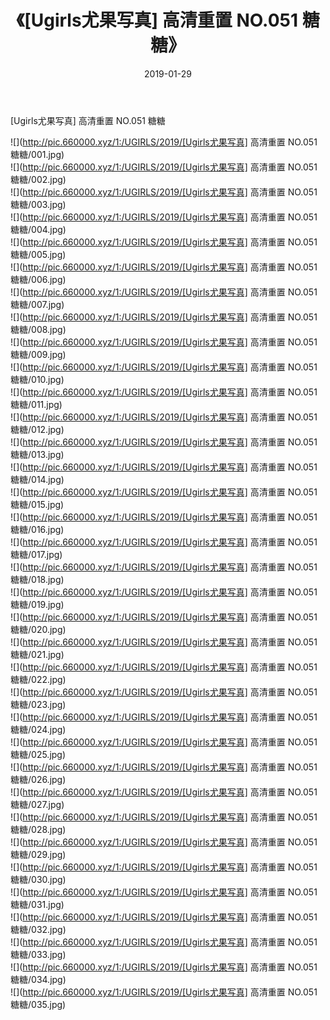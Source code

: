 ﻿---
layout: post
title:  《[Ugirls尤果写真] 高清重置 NO.051 糖糖》
date:   2019-01-29
img: http://pic.660000.xyz/1:/UGIRLS/2019/[Ugirls尤果写真] 高清重置 NO.051 糖糖/000.jpg
categories: [美女, 清纯, 唯美]
---

[Ugirls尤果写真] 高清重置 NO.051 糖糖

 ![](http://pic.660000.xyz/1:/UGIRLS/2019/[Ugirls尤果写真] 高清重置 NO.051 糖糖/001.jpg) <br>![](http://pic.660000.xyz/1:/UGIRLS/2019/[Ugirls尤果写真] 高清重置 NO.051 糖糖/002.jpg) <br>![](http://pic.660000.xyz/1:/UGIRLS/2019/[Ugirls尤果写真] 高清重置 NO.051 糖糖/003.jpg) <br>![](http://pic.660000.xyz/1:/UGIRLS/2019/[Ugirls尤果写真] 高清重置 NO.051 糖糖/004.jpg) <br>![](http://pic.660000.xyz/1:/UGIRLS/2019/[Ugirls尤果写真] 高清重置 NO.051 糖糖/005.jpg) <br>![](http://pic.660000.xyz/1:/UGIRLS/2019/[Ugirls尤果写真] 高清重置 NO.051 糖糖/006.jpg) <br>![](http://pic.660000.xyz/1:/UGIRLS/2019/[Ugirls尤果写真] 高清重置 NO.051 糖糖/007.jpg) <br>![](http://pic.660000.xyz/1:/UGIRLS/2019/[Ugirls尤果写真] 高清重置 NO.051 糖糖/008.jpg) <br>![](http://pic.660000.xyz/1:/UGIRLS/2019/[Ugirls尤果写真] 高清重置 NO.051 糖糖/009.jpg) <br>![](http://pic.660000.xyz/1:/UGIRLS/2019/[Ugirls尤果写真] 高清重置 NO.051 糖糖/010.jpg) <br>![](http://pic.660000.xyz/1:/UGIRLS/2019/[Ugirls尤果写真] 高清重置 NO.051 糖糖/011.jpg) <br>![](http://pic.660000.xyz/1:/UGIRLS/2019/[Ugirls尤果写真] 高清重置 NO.051 糖糖/012.jpg) <br>![](http://pic.660000.xyz/1:/UGIRLS/2019/[Ugirls尤果写真] 高清重置 NO.051 糖糖/013.jpg) <br>![](http://pic.660000.xyz/1:/UGIRLS/2019/[Ugirls尤果写真] 高清重置 NO.051 糖糖/014.jpg) <br>![](http://pic.660000.xyz/1:/UGIRLS/2019/[Ugirls尤果写真] 高清重置 NO.051 糖糖/015.jpg) <br>![](http://pic.660000.xyz/1:/UGIRLS/2019/[Ugirls尤果写真] 高清重置 NO.051 糖糖/016.jpg) <br>![](http://pic.660000.xyz/1:/UGIRLS/2019/[Ugirls尤果写真] 高清重置 NO.051 糖糖/017.jpg) <br>![](http://pic.660000.xyz/1:/UGIRLS/2019/[Ugirls尤果写真] 高清重置 NO.051 糖糖/018.jpg) <br>![](http://pic.660000.xyz/1:/UGIRLS/2019/[Ugirls尤果写真] 高清重置 NO.051 糖糖/019.jpg) <br>![](http://pic.660000.xyz/1:/UGIRLS/2019/[Ugirls尤果写真] 高清重置 NO.051 糖糖/020.jpg) <br>![](http://pic.660000.xyz/1:/UGIRLS/2019/[Ugirls尤果写真] 高清重置 NO.051 糖糖/021.jpg) <br>![](http://pic.660000.xyz/1:/UGIRLS/2019/[Ugirls尤果写真] 高清重置 NO.051 糖糖/022.jpg) <br>![](http://pic.660000.xyz/1:/UGIRLS/2019/[Ugirls尤果写真] 高清重置 NO.051 糖糖/023.jpg) <br>![](http://pic.660000.xyz/1:/UGIRLS/2019/[Ugirls尤果写真] 高清重置 NO.051 糖糖/024.jpg) <br>![](http://pic.660000.xyz/1:/UGIRLS/2019/[Ugirls尤果写真] 高清重置 NO.051 糖糖/025.jpg) <br>![](http://pic.660000.xyz/1:/UGIRLS/2019/[Ugirls尤果写真] 高清重置 NO.051 糖糖/026.jpg) <br>![](http://pic.660000.xyz/1:/UGIRLS/2019/[Ugirls尤果写真] 高清重置 NO.051 糖糖/027.jpg) <br>![](http://pic.660000.xyz/1:/UGIRLS/2019/[Ugirls尤果写真] 高清重置 NO.051 糖糖/028.jpg) <br>![](http://pic.660000.xyz/1:/UGIRLS/2019/[Ugirls尤果写真] 高清重置 NO.051 糖糖/029.jpg) <br>![](http://pic.660000.xyz/1:/UGIRLS/2019/[Ugirls尤果写真] 高清重置 NO.051 糖糖/030.jpg) <br>![](http://pic.660000.xyz/1:/UGIRLS/2019/[Ugirls尤果写真] 高清重置 NO.051 糖糖/031.jpg) <br>![](http://pic.660000.xyz/1:/UGIRLS/2019/[Ugirls尤果写真] 高清重置 NO.051 糖糖/032.jpg) <br>![](http://pic.660000.xyz/1:/UGIRLS/2019/[Ugirls尤果写真] 高清重置 NO.051 糖糖/033.jpg) <br>![](http://pic.660000.xyz/1:/UGIRLS/2019/[Ugirls尤果写真] 高清重置 NO.051 糖糖/034.jpg) <br>![](http://pic.660000.xyz/1:/UGIRLS/2019/[Ugirls尤果写真] 高清重置 NO.051 糖糖/035.jpg) <br>